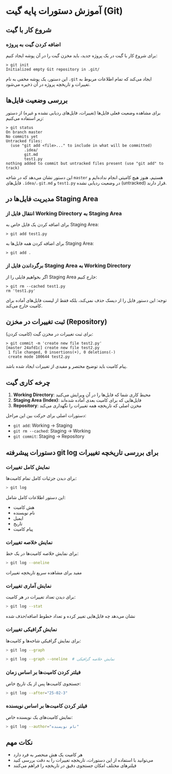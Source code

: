 # آموزش دستورات پایه گیت (Git)

## شروع کار با گیت

### اضافه کردن گیت به پروژه
برای شروع کار با گیت در یک پروژه جدید، باید مخزن گیت را در آن پوشه ایجاد کنیم:

```
> git init
Initialized empty Git repository in .git/
```

این دستور، یک پوشه مخفی به نام `.git` ایجاد می‌کند که تمام اطلاعات مربوط به تغییرات و تاریخچه پروژه در آن ذخیره می‌شود.

## بررسی وضعیت فایل‌ها

برای مشاهده وضعیت فعلی فایل‌ها (تغییرات، فایل‌های ردیابی نشده و غیره) از دستور زیر استفاده می‌کنیم:

```
> git status
On branch master
No commits yet
Untracked files:
  (use "git add <file>..." to include in what will be committed)
        .idea/
        git.md
        test1.py
nothing added to commit but untracked files present (use "git add" to track) 
```

این دستور نشان می‌دهد که در شاخه `master` هستیم، هنوز هیچ کامیتی انجام نداده‌ایم و فایل‌های `.idea/`، `git.md` و `test1.py` در وضعیت ردیابی نشده (untracked) قرار دارند.

## مدیریت فایل‌ها در Staging Area

### انتقال فایل از Working Directory به Staging Area
برای اضافه کردن یک فایل خاص به Staging Area:

```
> git add test1.py
```

برای اضافه کردن همه فایل‌ها به Staging Area:

```
> git add .
```

### برگرداندن فایل از Staging Area به Working Directory
اگر بخواهیم فایلی را از Staging Area خارج کنیم:

```
> git rm --cached test1.py
rm 'test1.py'
```

توجه: این دستور فایل را از دیسک حذف نمی‌کند، بلکه فقط از لیست فایل‌های آماده برای کامیت خارج می‌کند.

## ثبت تغییرات در مخزن (Repository)

برای ثبت تغییرات در مخزن گیت (کامیت کردن):

```
> git commit -m 'create new file test2.py'
[master 24afd1c] create new file test2.py
 1 file changed, 0 insertions(+), 0 deletions(-)
 create mode 100644 test2.py
```

پیام کامیت باید توضیح مختصر و مفیدی از تغییرات ایجاد شده باشد.

## چرخه کاری گیت

1. **Working Directory**: محیط کاری شما که فایل‌ها را در آن ویرایش می‌کنید
2. **Staging Area (Index)**: فایل‌هایی که برای کامیت بعدی آماده شده‌اند
3. **Repository**: مخزن اصلی که تاریخچه همه تغییرات را نگهداری می‌کند

دستورات اصلی برای حرکت بین این مراحل:
- `git add`: Working → Staging
- `git rm --cached`: Staging → Working
- `git commit`: Staging → Repository

## دستورات پیشرفته git log برای بررسی تاریخچه تغییرات

### نمایش کامل تغییرات
برای دیدن جزئیات کامل تمام کامیت‌ها:

```bash
> git log
```
این دستور اطلاعات کامل شامل:
- هش کامیت
- نام نویسنده
- ایمیل
- تاریخ
- پیام کامیت

### نمایش خلاصه تغییرات
برای نمایش خلاصه کامیت‌ها در یک خط:

```bash
> git log --oneline
```
مفید برای مشاهده سریع تاریخچه تغییرات

### نمایش آماری تغییرات
برای دیدن تعداد تغییرات در هر کامیت:

```bash
> git log --stat
```
نشان می‌دهد چه فایل‌هایی تغییر کرده و تعداد خطوط اضافه/حذف شده

### نمایش گرافیکی تغییرات
برای نمایش گرافیکی شاخه‌ها و کامیت‌ها:

```bash
> git log --graph
```
```bash
> git log --graph --oneline  # نمایش خلاصه گرافیکی
```

### فیلتر کردن کامیت‌ها بر اساس زمان
جستجوی کامیت‌ها پس از یک تاریخ خاص:

```bash
> git log --after="25-02-3"
```

### فیلتر کردن کامیت‌ها بر اساس نویسنده
نمایش کامیت‌های یک نویسنده خاص:

```bash
> git log --author="نام نویسنده"
```

## نکات مهم
- هر کامیت یک هش منحصر به فرد دارد
- می‌توانید با استفاده از این دستورات، تاریخچه تغییرات را به دقت بررسی کنید
- فیلترهای مختلف امکان جستجوی دقیق در تاریخچه را فراهم می‌کنند